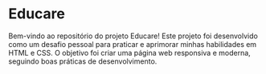 # Educare
 Bem-vindo ao repositório do projeto Educare! Este projeto foi desenvolvido como um desafio pessoal para praticar e aprimorar minhas habilidades em HTML e CSS. O objetivo foi criar uma página web responsiva e moderna, seguindo boas práticas de desenvolvimento.
